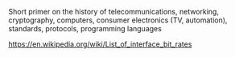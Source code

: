 Short primer on the history of telecommunications, networking, cryptography, computers, consumer electronics (TV, automation), standards, protocols, programming languages

https://en.wikipedia.org/wiki/List_of_interface_bit_rates
